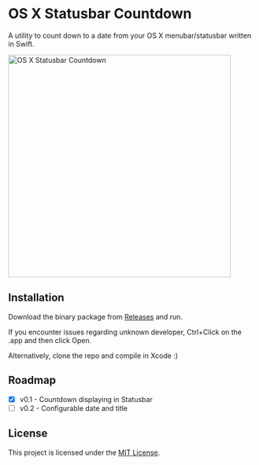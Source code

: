# OS X Statusbar Countdown
A utility to count down to a date from your OS X menubar/statusbar written in Swift.

<img src="http://i.imgur.com/PDQb7VR.png" width="452" alt="OS X Statusbar Countdown" />

## Installation
Download the binary package from [Releases](https://github.com/bbrks/osx-statusbar-countdown/releases) and run.

If you encounter issues regarding unknown developer, Ctrl+Click on the .app and then click Open.

Alternatively, clone the repo and compile in Xcode :)

## Roadmap

- [x] v0.1 - Countdown displaying in Statusbar
- [ ] v0.2 - Configurable date and title

## License
This project is licensed under the [MIT License](LICENSE).
